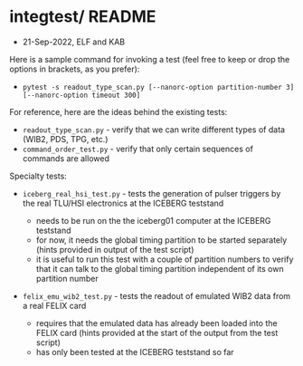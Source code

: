 # integtest/ README

* 21-Sep-2022, ELF and KAB

Here is a sample command for invoking a test (feel free to keep or drop the options in brackets, as you prefer):

* `pytest -s readout_type_scan.py [--nanorc-option partition-number 3] [--nanorc-option timeout 300]`

For reference, here are the ideas behind the existing tests:
* `readout_type_scan.py` - verify that we can write different types of data (WIB2, PDS, TPG, etc.)
* `command_order_test.py` - verify that only certain sequences of commands are allowed

Specialty tests:
* `iceberg_real_hsi_test.py` - tests the generation of pulser triggers by the real TLU/HSI electronics at the ICEBERG teststand
    * needs to be run on the the iceberg01 computer at the ICEBERG teststand
    * for now, it needs the global timing partition to be started separately (hints provided in output of the test script)
    * it is useful to run this test with a couple of partition numbers to verify that it can talk to the global timing partition independent of its own partition number

* `felix_emu_wib2_test.py` - tests the readout of emulated WIB2 data from a real FELIX card
    * requires that the emulated data has already been loaded into the FELIX card (hints provided at the start of the output from the test script)
    * has only been tested at the ICEBERG teststand so far
